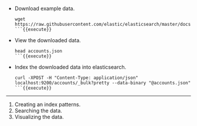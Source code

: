 * Download example data.

    ```
    wget https://raw.githubusercontent.com/elastic/elasticsearch/master/docs/src/test/resources/accounts.json
    ```{{execute}}

* View the downloaded data.
    ```
    head accounts.json
    ```{{execute}}

* Index the downloaded data into elasticsearch.
    ```
    curl -XPOST -H "Content-Type: application/json" localhost:9200/accounts/_bulk?pretty --data-binary "@accounts.json"
    ```{{execute}}

---

1. Creating an index patterns.
2. Searching the data.
3. Visualizing the data.
